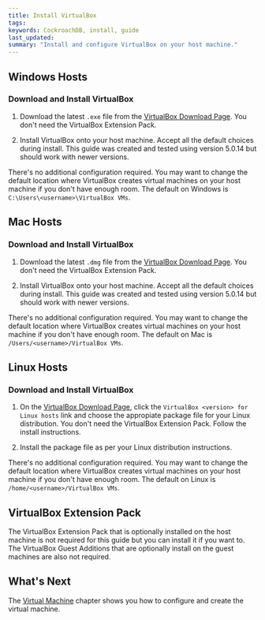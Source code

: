 ```yaml
---
title: Install VirtualBox
tags: 
keywords: CockroachDB, install, guide
last_updated: 
summary: "Install and configure VirtualBox on your host machine."
---
```


## Windows Hosts

### Download and Install VirtualBox

1. Download the latest `.exe` file from the [VirtualBox Download Page](https://www.virtualbox.org/wiki/Downloads). You don't need the VirtualBox Extension Pack.

2. Install VirtualBox onto your host machine. Accept all the default choices during install. This guide was created and tested using version 5.0.14 but should work with newer versions.

There's no additional configuration required. You may want to change the default location where VirtualBox creates virtual machines on your host machine if you don't have enough room. The default on Windows is `C:\Users\<username>\VirtualBox VMs`.


## Mac Hosts

### Download and Install VirtualBox

1. Download the latest `.dmg` file from the [VirtualBox Download Page](https://www.virtualbox.org/wiki/Downloads). You don't need the VirtualBox Extension Pack.

2. Install VirtualBox onto your host machine. Accept all the default choices during install. This guide was created and tested using version 5.0.14 but should work with newer versions.

There's no additional configuration required. You may want to change the default location where VirtualBox creates virtual machines on your host machine if you don't have enough room. The default on Mac is `/Users/<username>/VirtualBox VMs`.


## Linux Hosts

### Download and Install VirtualBox

1. On the [VirtualBox Download Page](https://www.virtualbox.org/wiki/Downloads), click the `VirtualBox <version> for Linux hosts` link and choose the appropiate package file for your Linux distribution. You don't need the VirtualBox Extension Pack. Follow the install instructions.

2. Install the package file as per your Linux distribution instructions.

There's no additional configuration required. You may want to change the default location where VirtualBox creates virtual machines on your host machine if you don't have enough room. The default on Linux is `/home/<username>/VirtualBox VMs`.


## VirtualBox Extension Pack 

The VirtualBox Extension Pack that is optionally installed on the host machine is not required for this guide but you can install it if you want to. The VirtualBox Guest Additions that are optionally install on the guest machines are also not required.


## What's Next

The [Virtual Machine](cockroach-vb-single_vm_overview) chapter shows you how to configure and create the virtual machine.
